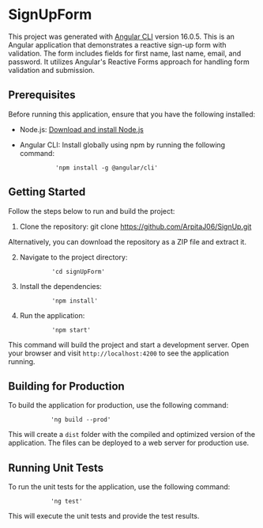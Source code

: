 # SignUpForm

This project was generated with [Angular CLI](https://github.com/angular/angular-cli) version 16.0.5.
This is an Angular application that demonstrates a reactive sign-up form with validation. The form includes fields for first name, last name, email, and password. It utilizes Angular's Reactive Forms approach for handling form validation and submission.

## Prerequisites

Before running this application, ensure that you have the following installed:

- Node.js: [Download and install Node.js](https://nodejs.org)
- Angular CLI: Install globally using npm by running the following command:

                'npm install -g @angular/cli'

## Getting Started

Follow the steps below to run and build the project:

1. Clone the repository:
git clone https://github.com/ArpitaJ06/SignUp.git

Alternatively, you can download the repository as a ZIP file and extract it.

2. Navigate to the project directory:

                'cd signUpForm'

3. Install the dependencies:

                'npm install'

4. Run the application:

                'npm start'

This command will build the project and start a development server. Open your browser and visit `http://localhost:4200` to see the application running.

## Building for Production

To build the application for production, use the following command:

                'ng build --prod'

This will create a `dist` folder with the compiled and optimized version of the application. The files can be deployed to a web server for production use.

## Running Unit Tests

To run the unit tests for the application, use the following command:

                'ng test'

This will execute the unit tests and provide the test results.